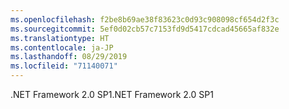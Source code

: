```yaml
---
ms.openlocfilehash: f2be8b69ae38f83623c0d93c908098cf654d2f3c
ms.sourcegitcommit: 5ef0d02cb57c7153fd9d5417cdcad45665af832e
ms.translationtype: HT
ms.contentlocale: ja-JP
ms.lasthandoff: 08/29/2019
ms.locfileid: "71140071"
---
```

<span data-ttu-id="bc987-101">.NET Framework 2.0 SP1</span><span class="sxs-lookup"><span data-stu-id="bc987-101">.NET Framework 2.0 SP1</span></span>